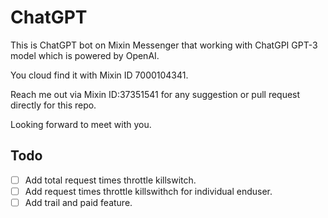 # ChatGPT

This is ChatGPT bot on Mixin Messenger that working with ChatGPI GPT-3 model which is powered by OpenAI.

You cloud find it with Mixin ID 7000104341.

Reach me out via Mixin ID:37351541 for any suggestion or pull request directly for this repo.

Looking forward to meet with you.

## Todo

- [ ] Add total request times throttle killswitch.
- [ ] Add request times throttle killswithch for individual enduser.
- [ ] Add trail and paid feature.